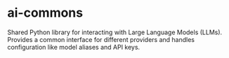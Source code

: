 # ai-commons

Shared Python library for interacting with Large Language Models (LLMs). Provides a common interface for different providers and handles configuration like model aliases and API keys.